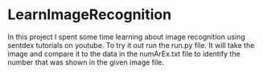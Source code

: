 # LearnImageRecognition
In this project I spent some time learning about image recognition using sentdex tutorials on youtube. To try it out run the run.py file. 
It will take the image and compare it to the data in the numArEx.txt file to identify the number that was shown in the given image file.
